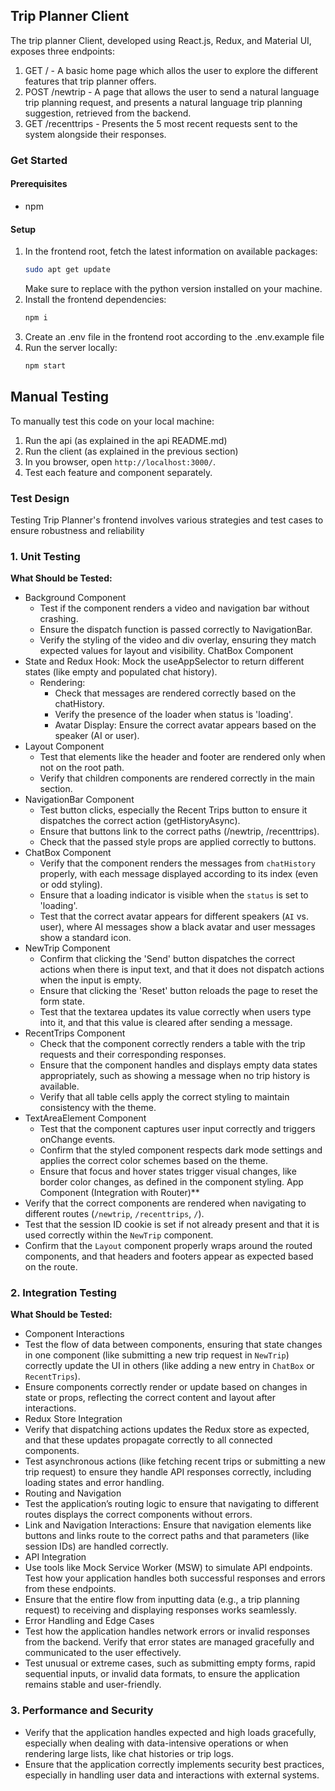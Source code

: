 ## Trip Planner Client ##

The trip planner Client, developed using React.js, Redux, and Material UI, exposes three endpoints:
1) GET / - A basic home page which allos the user to explore the different features that trip planner offers.
1) POST /newtrip - A page that allows the user to send a natural language trip planning request, and presents a
   natural language trip planning suggestion, retrieved from the backend.
2) GET /recenttrips - Presents the 5 most recent requests sent to the system alongside their responses.

### Get Started ###

#### Prerequisites ####
- npm

#### Setup ####
1. In the frontend root, fetch the latest information on available packages:
    ```bash
    sudo apt get update
    ```
    Make sure to replace <your-python-version> with the python version installed on your machine.
2. Install the frontend dependencies:
    ```bash
    npm i
    ```
3. Create an .env file in the frontend root according to the .env.example file
4. Run the server locally:
   ```bash
   npm start
   ```
## Manual Testing ##

To manually test this code on your local machine:
1. Run the api (as explained in the api README.md)
2. Run the client (as explained in the previous section)
3. In you browser, open `http://localhost:3000/`.
4. Test each feature and component separately.


### Test Design ###

Testing Trip Planner's frontend involves various strategies and test cases to ensure robustness and reliability

### 1. **Unit Testing**

**What Should be Tested:**
- Background Component 
  - Test if the component renders a video and navigation bar without crashing.
  - Ensure the dispatch function is passed correctly to NavigationBar.
  - Verify the styling of the video and div overlay, ensuring they match expected values for layout and visibility.
    ChatBox Component
- State and Redux Hook: 
  Mock the useAppSelector to return different states (like empty and populated chat history).
  - Rendering:
    - Check that messages are rendered correctly based on the chatHistory. 
    - Verify the presence of the loader when status is 'loading'. 
    - Avatar Display: Ensure the correct avatar appears based on the speaker (AI or user).
- Layout Component 
  - Test that elements like the header and footer are rendered only when not on the root path.
  - Verify that children components are rendered correctly in the main section.
- NavigationBar Component 
  - Test button clicks, especially the Recent Trips button to ensure it dispatches the correct action (getHistoryAsync). 
  - Ensure that buttons link to the correct paths (/newtrip, /recenttrips). 
  - Check that the passed style props are applied correctly to buttons.
- ChatBox Component
  - Verify that the component renders the messages from `chatHistory` properly, with each message displayed according to its index (even or odd styling).
  - Ensure that a loading indicator is visible when the `status` is set to 'loading'.
  - Test that the correct avatar appears for different speakers (`AI` vs. user), where AI messages show a black avatar and user messages show a standard icon.
- NewTrip Component
  - Confirm that clicking the 'Send' button dispatches the correct actions when there is input text, and that it does not dispatch actions when the input is empty.
  - Ensure that clicking the 'Reset' button reloads the page to reset the form state.
  - Test that the textarea updates its value correctly when users type into it, and that this value is cleared after sending a message.
- RecentTrips Component
  - Check that the component correctly renders a table with the trip requests and their corresponding responses.
  - Ensure that the component handles and displays empty data states appropriately, such as showing a message when no trip history is available.
  - Verify that all table cells apply the correct styling to maintain consistency with the theme.
- TextAreaElement Component
  - Test that the component captures user input correctly and triggers onChange events.
  - Confirm that the styled component respects dark mode settings and applies the correct color schemes based on the theme.
  - Ensure that focus and hover states trigger visual changes, like border color changes, as defined in the component styling.
 App Component (Integration with Router)**
 - Verify that the correct components are rendered when navigating to different routes (`/newtrip`, `/recenttrips`, `/`).
 - Test that the session ID cookie is set if not already present and that it is used correctly within the `NewTrip` component.
 - Confirm that the `Layout` component properly wraps around the routed components, and that headers and footers appear as expected based on the route.

### 2. **Integration Testing**
**What Should be Tested:**
- Component Interactions
 - Test the flow of data between components, ensuring that state changes in one component (like submitting a new trip request in `NewTrip`) correctly update the UI in others (like adding a new entry in `ChatBox` or `RecentTrips`).
 - Ensure components correctly render or update based on changes in state or props, reflecting the correct content and layout after interactions.
- Redux Store Integration
 - Verify that dispatching actions updates the Redux store as expected, and that these updates propagate correctly to all connected components.
 - Test asynchronous actions (like fetching recent trips or submitting a new trip request) to ensure they handle API responses correctly, including loading states and error handling.
- Routing and Navigation
 - Test the application’s routing logic to ensure that navigating to different routes displays the correct components without errors.
 - Link and Navigation Interactions: Ensure that navigation elements like buttons and links route to the correct paths and that parameters (like session IDs) are handled correctly.
- API Integration
 - Use tools like Mock Service Worker (MSW) to simulate API endpoints. Test how your application handles both successful responses and errors from these endpoints.
 - Ensure that the entire flow from inputting data (e.g., a trip planning request) to receiving and displaying responses works seamlessly.
- Error Handling and Edge Cases
 - Test how the application handles network errors or invalid responses from the backend. Verify that error states are managed gracefully and communicated to the user effectively.
 - Test unusual or extreme cases, such as submitting empty forms, rapid sequential inputs, or invalid data formats, to ensure the application remains stable and user-friendly.
### 3. **Performance and Security**
- Verify that the application handles expected and high loads gracefully, especially when dealing with data-intensive operations or when rendering large lists, like chat histories or trip logs.
- Ensure that the application correctly implements security best practices, especially in handling user data and interactions with external systems.
